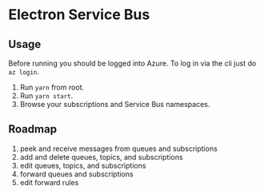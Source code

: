 # Electron Service Bus

## Usage

Before running you should be logged into Azure. To log in via the cli just do `az login`.

1. Run `yarn` from root.
2. Run `yarn start`.
3. Browse your subscriptions and Service Bus namespaces.

## Roadmap

1. peek and receive messages from queues and subscriptions
2. add and delete queues, topics, and subscriptions
3. edit queues, topics, and subscriptions
4. forward queues and subscriptions
5. edit forward rules
